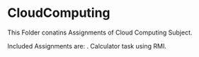 # CloudComputing
This Folder conatins Assignments of Cloud Computing Subject.

Included Assignments are:
. Calculator task using RMI.
